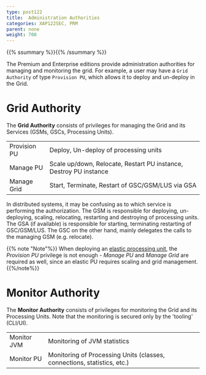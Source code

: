 ```yaml
---
type: post122
title:  Administration Authorities
categories: XAP122SEC, PRM
parent: none
weight: 700
---
```


{{% ssummary %}}{{% /ssummary %}}

The Premium and Enterprise editions provide administration authorities for managing and monitoring the grid. 
For example, a user may have a `Grid Authority` of type `Provision PU`, which allows it to deploy and un-deploy in the Grid.

# Grid Authority

The **Grid Authority** consists of privileges for managing the Grid and its Services (GSMs, GSCs, Processing Units).

|       |     |
|-------|-----|
| Provision PU | Deploy, Un-deploy of processing units |
| Manage PU | Scale up/down, Relocate, Restart PU instance, Destroy PU instance |
| Manage Grid | Start, Terminate, Restart of GSC/GSM/LUS via GSA |

In distributed systems, it may be confusing as to which service is performing the authorization. The GSM is responsible for deploying, un-deploying, scaling, relocating, restarting and destroying of processing units. The GSA (if available) is responsible for starting, terminating restarting of GSC/GSM/LUS. The GSC on the other hand, mainly delegates the calls to the managing GSM (e.g. relocate).


{{% note "Note"%}}
When deploying an [elastic processing unit]({{%currentjavaurl%}}/elastic-processing-unit.html), the *Provision PU* privilege is not enough - *Manage PU* and *Manage Grid* are required as well, since an elastic PU requires scaling and grid management.
{{%/note%}}

# Monitor Authority

The **Monitor Authority** consists of privileges for monitoring the Grid and its Processing Units.
Note that the monitoring is secured only by the 'tooling' (CLI/UI).

|       |     |
|-------|-----|
| Monitor JVM | Monitoring of JVM statistics |
| Monitor PU | Monitoring of Processing Units (classes, connections, statistics, etc.) |
